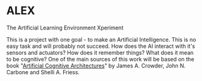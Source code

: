 # ALEX
The Artificial Learning Environment Xperiment

This is a project with one goal - to make an Artificial Intelligence. This is no easy task and will probably not succeed. How does the AI interact with it's sensors and actuators? How does it remember things? What does it mean to be cognitive?  One of the main sources of this work will be based on the book "[Artificial Cognitive Architectures](http://www.springer.com/gp/book/9781461480716)" by James A. Crowder, John N. Carbone and Shelli A. Friess.

